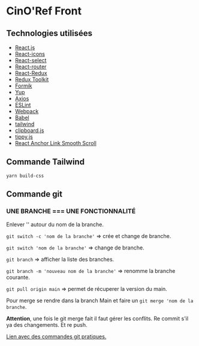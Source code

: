 # CinO'Ref Front

## Technologies utilisées

* [React.js](https://reactjs.org/)
* [React-icons](https://react-icons.github.io/react-icons)
* [React-select](https://react-select.com/home)
* [React-router](https://reactrouterdotcom.fly.dev/)
* [React-Redux](https://react-redux.js.org/)
* [Redux Toolkit](https://redux-toolkit.js.org/)
* [Formik](https://formik.org/)
* [Yup](https://docs.yup.io/)
* [Axios](https://axios-http.com/)
* [ESLint](https://eslint.org/)
* [Webpack](https://webpack.js.org/)
* [Babel](https://babeljs.io/)
* [tailwind](https://tailwindcss.com/)
* [clipboard.js](https://clipboardjs.com/#example-target)
* [tippy.js](https://github.com/atomiks/tippyjs-react#tippyjs-for-react)
* [React Anchor Link Smooth Scroll](https://github.com/mauricevancooten/react-anchor-link-smooth-scroll#readme)

## Commande Tailwind

```yarn build-css```

## Commande git

### **UNE BRANCHE === UNE FONCTIONNALITÉ**

Enlever '' autour du nom de la branche.

```git switch -c 'nom de la branche'``` => crée et change de branche.

```git switch 'nom de la branche'``` => change de branche.

```git branch``` => afficher la liste des branches.

```git branch -m 'nouveau nom de la branche'``` => renomme la branche courante.

```git pull origin main``` => permet de récuperer la version du main.

Pour merge se rendre dans la branch Main et faire un ```git merge 'nom de la branche```.

**Attention**, une fois le git merge fait il faut gérer les conflits. Re commit s'il ya des changements. Et re push.

[Lien avec des commandes git pratiques.](https://gist.github.com/jpchateau/d540f6bbae2d8a81d6f6)
